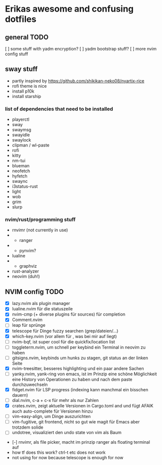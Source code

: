 # Erikas awesome and confusing dotfiles

## general TODO

[ ] some stuff with yadm encryption?
[ ] yadm bootstrap stuff?
[ ] more nvim config stuff

## sway stuff

- partly inspired by https://github.com/shikikan-neko08/nyartix-rice
- rofi theme is nice
- install p10k
- install starship

### list of dependencies that need to be installed

- playerctl
- sway
- swaymsg
- swayidle
- swaylock
- clipman / wl-paste
- rofi
- kitty
- nm-tui
- blueman
- neofetch
- hyfetch
- swaync
- i3status-rust
- light
- wob
- grim
- slurp

### nvim/rust/programming stuff
- rnvimr (not currently in use)
- - ranger
- - pynvim?
- lualine
- - graphviz
- rust-analyzer
- neovim (duh!)


## NVIM config TODO
- [x] lazy.nvim als plugin manager
- [x] lualine.nvim für die statuszeile
- [x] nvim-cmp (+ diverse plugins für sources) für completion
- [x] Comment.nvim
- [ ] leap für sprünge
- [x] telescope für Dinge fuzzy searchen (grep/dateien/...)
- [x] which-key.nvim (vor allem für <leader>, was bei mir auf <SPC> liegt)
- [ ] nvim-bqf, ist super cool für die quickfix/location list
- [ ] toggleterm.nvim, um schnell per keybind ein Terminal in neovim zu haben
- [ ] gitsigns.nvim, keybinds um hunks zu stagen, git status an der linken Seite
- [x] nvim-treesitter, besseres highlighting und ein paar andere Sachen
- [ ] yanky.nvim, yank-ring von emacs, ist im Prinzip eine schöne Möglichkeit eine History von Operationen zu haben und nach dem paste durchzuwechseln
- [x] fidget.nvim für LSP progress (indexing kann manchmal ein bisschen dauern)
- [ ] dial.nvim, c-a + c-x für mehr als nur Zahlen
- [x] crates.nvim, zeigt aktuelle Versionen in Cargo.toml and und fügt AFAIK auch auto-complete für Versionen hinzu
- [ ] vim-easy-align, um Dinge auszurichten
- [ ] vim-fugitive, git frontend, nicht so gut wie magit für Emacs aber trotzdem solide
- [ ] undotree, visualiziert den undo state von vim als Baum
- [-] rnvimr, als file picker, macht im prinzip ranger als floating terminal auf
- how tf does this work? ctrl-t etc does not work
- not using for now because telescope is enough for now



